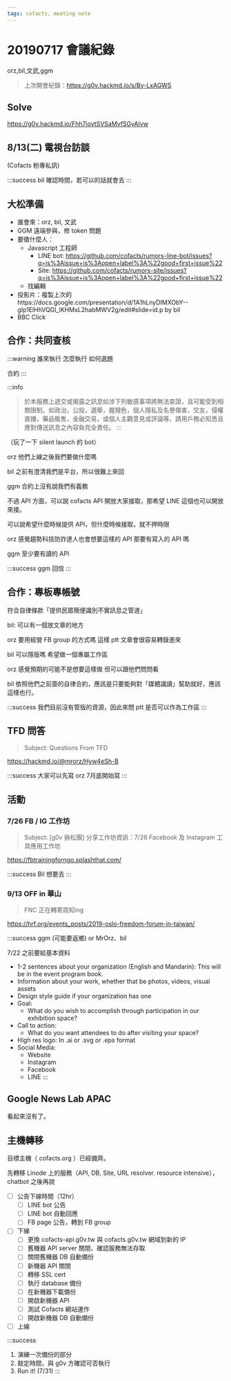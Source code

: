 ```yaml
---
tags: cofacts, meeting note
--- 
```


20190717 會議紀錄
====
orz,bil,文武,ggm
>
> 上次開會紀錄：https://g0v.hackmd.io/s/By-LxAGWS
> 

## Solve
https://g0v.hackmd.io/Fhh7iovtSVSaMvfSGyAIvw

## 8/13(二) 電視台訪談

(Cofacts 粉專私訊)

:::success
bil 確認時間，若可以的話就會去
:::

## 大松準備

- 誰會來：orz, bil, 文武
- GGM 遠端參與，修 token 問題
- 要徵什麼人：
    - Javascript 工程師
        - LINE bot: https://github.com/cofacts/rumors-line-bot/issues?q=is%3Aissue+is%3Aopen+label%3A%22good+first+issue%22
        - Site: https://github.com/cofacts/rumors-site/issues?q=is%3Aissue+is%3Aopen+label%3A%22good+first+issue%22
    - 找編輯
- 投影片：複製上次的https://docs.google.com/presentation/d/1A1hLnyDIMXObY--gIp1ElHhVQGl_lKHMxL2habMWV2g/edit#slide=id.p by bil
- BBC Click

## 合作：共同查核

:::warning
誰來執行
怎麼執行
如何選題

合約
:::

:::info
> 於本服務上遞交或揭露之訊息如涉下列敏感事項將無法查證，且可能受到相關限制。如政治，公投，選舉，腥羶色，個人隱私及名譽傷害，交友，侵權直播，藥品販售，金融交易，或個人主觀意見或評論等。請用戶務必知悉且應對傳送訊息之內容負完全責任。
:::

（玩了一下 silent launch 的 bot）

orz
他們上線之後我們要做什麼嗎

bil
之前有澄清我們是平台，所以很難上來回

ggm
合約上沒有說我們有義務

不過 API 方面，可以說 cofacts API 開放大家接取，那希望 LINE 這個也可以開放來接。

可以說希望什麼時候提供 API，但什麼時候接取，就不押時限

orz
感覺趨勢科技防詐達人也會想要這樣的 API
那要有寫入的 API 嗎

ggm
至少要有讀的 API

:::success
ggm 回信
:::

## 合作：專板專帳號

符合自律條款「提供民眾簡便識別不實訊息之管道」

bil:
可以有一個放文章的地方

orz
要用經營 FB group 的方式嗎
這樣 ptt 文章會很容易轉錄進來

bil
可以隱版嗎
希望做一個專屬工作區

orz
感覺預期的可能不是想要這樣做
但可以跟他們問問看

bil
依照他們之前簽的自律合約，應該是只要能夠對「媒體識讀」幫助就好，應該這樣也行。


:::success
我們目前沒有管版的資源，因此來問 ptt 是否可以作為工作區
:::


## TFD 問答
> Subject: Questions From TFD

https://hackmd.io/@mrorz/Hyw4eSh-B

:::success
大家可以先寫
orz 7月底開始寫
:::

## 活動

### 7/26 FB / IG 工作坊
> Subject: [g0v 揪松團] 分享工作坊資訊：7/26 Facebook 及 Instagram 工具應用工作坊

https://fbtrainingforngo.splashthat.com/

:::success
Bil 想要去
:::

### 9/13 OFF in 華山

> FNC 正在轉寄周知ing

https://hrf.org/events_posts/2019-oslo-freedom-forum-in-taiwan/

:::success
ggm (可能要返鄉) or MrOrz、bil


7/22 之前要給基本資料
- 1-2 sentences about your organization (English and Mandarin): 
  This will be in the event program book. 
- Information about your work, whether that be photos, videos, visual assets
- Design style guide if your organization has one
- Goal: 
  - What do you wish to accomplish through participation in our exhibition space?
- Call to action: 
  - What do you want attendees to do after visiting your space?
- High res logo: In .ai or .svg or .eps format
- Social Media: 
  - Website
  - Instagram
  - Facebook
  - LINE
:::

## Google News Lab APAC
看起來沒有了。

## 主機轉移

目標主機（ cofacts.org ）已經備齊。

先轉移 Linode 上的服務（API, DB, Site, URL resolver. resource intensive），chatbot 之後再說

- [ ] 公告下線時間（12hr）
    - [ ] LINE bot 公告
    - [ ] LINE bot 自動回應
    - [ ] FB page 公告，轉到 FB group
- [ ] 下線
    - [ ] 更換 cofacts-api.g0v.tw 與 cofacts.g0v.tw 網域到新的 IP
    - [ ] 舊機器 API server 關閉、確認服務無法存取
    - [ ] 關閉舊機器 DB 自動備份
    - [ ] 新機器 API 關閉
    - [ ] 轉移 SSL cert
    - [ ] 執行 database 備份
    - [ ] 在新機器下載備份
    - [ ] 開啟新機器 API
    - [ ] 測試 Cofacts 網站運作
    - [ ] 開啟新機器 DB 自動備份
- [ ] 上線

:::success
1. 演練一次備份的部分
3. 敲定時間，與 g0v 方確認可否執行
4. Run it! (7/31)
:::